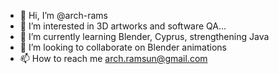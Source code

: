- 👋 Hi, I’m @arch-rams
- 👀 I’m interested in 3D artworks and software QA...
- 🌱 I’m currently learning Blender, Cyprus, strengthening Java
- 💞️ I’m looking to collaborate on Blender animations
- 📫 How to reach me arch.ramsun@gmail.com

<!---
arch-rams/arch-rams is a ✨ special ✨ repository because its `README.md` (this file) appears on your GitHub profile.
You can click the Preview link to take a look at your changes.
--->
